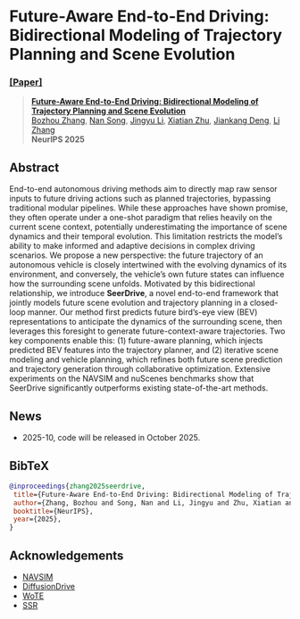 # Future-Aware End-to-End Driving: Bidirectional Modeling of Trajectory Planning and Scene Evolution
### [[Paper]](https://arxiv.org/abs/2510.11092)

> [**Future-Aware End-to-End Driving: Bidirectional Modeling of Trajectory Planning and Scene Evolution**](https://arxiv.org/abs/2510.11092)            
> [Bozhou Zhang](https://zbozhou.github.io/), [Nan Song](https://scholar.google.com/citations?hl=zh-CN&user=wLZVtjEAAAAJ), [Jingyu Li](https://github.com/Whale-ice), [Xiatian Zhu](https://scholar.google.com/citations?user=ZbA-z1cAAAAJ&hl=en), [Jiankang Deng](https://scholar.google.com/citations?user=Z_UoQFsAAAAJ&hl=zh-CN), [Li Zhang](https://lzrobots.github.io)   
> **NeurIPS 2025**

## Abstract
End-to-end autonomous driving methods aim to directly map raw sensor inputs to future driving actions such as planned trajectories, bypassing traditional modular pipelines. While these approaches have shown promise, they often operate under a one-shot paradigm that relies heavily on the current scene context, potentially underestimating the importance of scene dynamics and their temporal evolution. This limitation restricts the model’s ability to make informed and adaptive decisions in complex driving scenarios. We propose a new perspective: the future trajectory of an autonomous vehicle is closely intertwined with the evolving dynamics of its environment, and conversely, the vehicle’s own future states can influence how the surrounding scene unfolds. Motivated by this bidirectional relationship, we introduce **SeerDrive**, a novel end-to-end framework that jointly models future scene evolution and trajectory planning in a closed-loop manner. Our method first predicts future bird’s-eye view (BEV) representations to anticipate the dynamics of the surrounding scene, then leverages this foresight to generate future-context-aware trajectories. Two key components enable this: (1) future-aware planning, which injects predicted BEV features into the trajectory planner, and (2) iterative scene modeling and vehicle planning, which refines both future scene prediction and trajectory generation through collaborative optimization. Extensive experiments on the NAVSIM and nuScenes benchmarks show that SeerDrive significantly outperforms existing state-of-the-art methods. 

## News
- 2025-10, code will be released in October 2025.

## BibTeX
```bibtex
@inproceedings{zhang2025seerdrive,
 title={Future-Aware End-to-End Driving: Bidirectional Modeling of Trajectory Planning and Scene Evolution},
 author={Zhang, Bozhou and Song, Nan and Li, Jingyu and Zhu, Xiatian and Deng, Jiankang and Zhang, Li},
 booktitle={NeurIPS},
 year={2025},
}
```

## Acknowledgements
- [NAVSIM](https://github.com/autonomousvision/navsim)
- [DiffusionDrive](https://github.com/hustvl/DiffusionDrive)
- [WoTE](https://github.com/liyingyanUCAS/WoTE)
- [SSR](https://github.com/PeidongLi/SSR)
